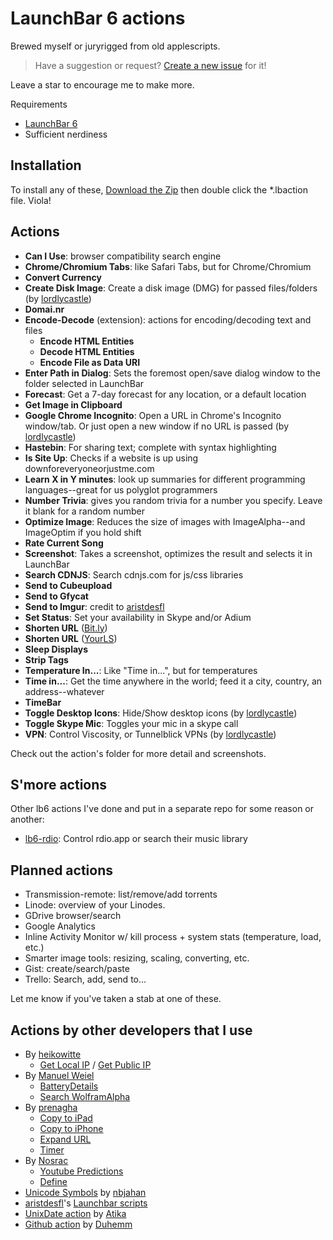 # LaunchBar 6 actions

Brewed myself or juryrigged from old applescripts.

> Have a suggestion or request? [Create a new
> issue](https://github.com/hlissner/lb6-actions/issues/new) for it!

Leave a star to encourage me to make more.

Requirements
* [LaunchBar 6](http://obdev.at/products/launchbar)
* Sufficient nerdiness

## Installation

To install any of these,
[Download the Zip](https://github.com/hlissner/lb6-actions/archive/master.zip)
then double click the *.lbaction file. Viola!

## Actions

* **Can I Use**: browser compatibility search engine
* **Chrome/Chromium Tabs**: like Safari Tabs, but for Chrome/Chromium
* **Convert Currency**
* **Create Disk Image**: Create a disk image (DMG) for passed files/folders (by
  [lordlycastle])
* **Domai.nr**
* **Encode-Decode** (extension): actions for encoding/decoding text and files
    * **Encode HTML Entities**
    * **Decode HTML Entities**
    * **Encode File as Data URI**
* **Enter Path in Dialog**: Sets the foremost open/save dialog window to the
  folder selected in LaunchBar
* **Forecast**: Get a 7-day forecast for any location, or a default location
* **Get Image in Clipboard**
* **Google Chrome Incognito**: Open a URL in Chrome's Incognito window/tab.
Or just open a new window if no URL is passed (by
  [lordlycastle])
* **Hastebin**: For sharing text; complete with syntax highlighting
* **Is Site Up**: Checks if a website is up using downforeveryoneorjustme.com
* **Learn X in Y minutes**: look up summaries for different programming
  languages--great for us polyglot programmers
* **Number Trivia**: gives you random trivia for a number you specify. Leave it
  blank for a random number
* **Optimize Image**: Reduces the size of images with ImageAlpha--and ImageOptim
  if you hold shift
* **Rate Current Song**
* **Screenshot**: Takes a screenshot, optimizes the result and selects it in
  LaunchBar
* **Search CDNJS**: Search cdnjs.com for js/css libraries
* **Send to Cubeupload**
* **Send to Gfycat**
* **Send to Imgur**: credit to [aristdesfl]
* **Set Status**: Set your availability in Skype and/or Adium
* **Shorten URL** ([Bit.ly](http://bit.ly))
* **Shorten URL** ([YourLS](http://yourls.org))
* **Sleep Displays**
* **Strip Tags**
* **Temperature In...**: Like "Time in...", but for temperatures
* **Time in...**: Get the time anywhere in the world; feed it a city, country,
  an address--whatever
* **TimeBar**
* **Toggle Desktop Icons**: Hide/Show desktop icons (by [lordlycastle])
* **Toggle Skype Mic**: Toggles your mic in a skype call
* **VPN**: Control Viscosity, or Tunnelblick VPNs (by [lordlycastle])

Check out the action's folder for more detail and screenshots.

## S'more actions

Other lb6 actions I've done and put in a separate repo for some reason or another:

* [lb6-rdio](https://github.com/hlissner/lb6-rdio): Control rdio.app or search
  their music library

## Planned actions

* Transmission-remote: list/remove/add torrents
* Linode: overview of your Linodes.
* GDrive browser/search
* Google Analytics
* Inline Activity Monitor w/ kill process + system stats (temperature, load, etc.)
* Smarter image tools: resizing, scaling, converting, etc.
* Gist: create/search/paste
* Trello: Search, add, send to...

Let me know if you've taken a stab at one of these.

## Actions by other developers that I use

* By [heikowitte](https://github.com/heikowitte/LaunchBarActions)
    * [Get Local IP](https://github.com/heikowitte/LaunchBarActions/tree/master/get-local-ip.lbaction)
      /
      [Get Public IP](https://github.com/heikowitte/LaunchBarActions/tree/master/get-public-ip.lbaction)
* By [Manuel Weiel](http://manuel.weiel.eu/private-projects/launchbar-actions/)
    * [BatteryDetails](http://manuel.weiel.eu/wp-content/uploads/BatteryDetails.lbaction)
    * [Search WolframAlpha](http://manuel.weiel.eu/private-projects/launchbar-actions/search-wolfram-alpha/)
* By [prenagha](https://github.com/prenagha/launchbar)
    * [Copy to iPad](https://github.com/prenagha/launchbar/tree/master/Copy%20to%20iPad.lbaction)
    * [Copy to iPhone](https://github.com/prenagha/launchbar/tree/master/Copy%20to%20iPhone.lbaction)
    * [Expand URL](https://github.com/prenagha/launchbar/tree/master/Expand%20URL.lbaction)
    * [Timer](https://github.com/prenagha/launchbar/tree/master/Timer.lbaction)
* By [Nosrac](https://github.com/Nosrac)
    * [Youtube Predictions](https://github.com/Nosrac/LBYoutubePredictions)
    * [Define](https://github.com/Nosrac/LBDefine)
* [Unicode Symbols](https://github.com/nbjahan/launchbar-unisym) by [nbjahan]
* [aristdesfl][aristdesfl]'s
  [Launchbar scripts](https://github.com/aristidesfl/launchbar-scripts)
* [UnixDate action](https://github.com/atika/LaunchBar-Actions#dateconvert) by
  [Atika]
* [Github action](https://github.com/Duhemm/launchbar-github) by [Duhemm]

[aristdesfl]: https://github.com/aristidesfl "Aristdesf's github page"
[atika]: https://github.com/atika "Atika's github page"
[nbjahan]: https://github.com/nbjahan "nbjahan's github page"
[Duhemm]: https://github.com/Duhemm "Duhemm's github page"
[lordlycastle]: https://github.com/lordlycastle "lordlycastle's github page"
